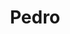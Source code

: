 ---
title: Pedro
artigo: o
picture: /images/p/Pedro.jpg
background: /images/fundos/listras.jpg
style: style-verde1
description: No meio do caminho tinha um Pedro, tinha...
full-description:  No meio do caminho tinha um Pedro, tinha um Pedro no meio do caminho. Como assim? Veja, o nome Pedro vem do grego, Petrus, que em tradução literal significa, pedra, rocha, rochedo. Aí o trocadilho com o poema de Drummond. Brincadeiras à parte, Pedro representa força, trabalho e lealdade. Quem tem um Pedroca em casa, tem tudo!
---